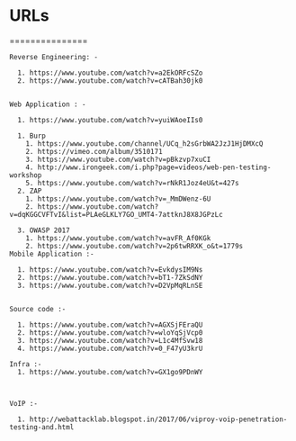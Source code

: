 # URLs
 ===============


    Reverse Engineering: -

      1. https://www.youtube.com/watch?v=a2EkORFcSZo
      2. https://www.youtube.com/watch?v=cATBah30jk0


    Web Application : -

      1. https://www.youtube.com/watch?v=yuiWAoeIIs0

      1. Burp
        1. https://www.youtube.com/channel/UCq_h2sGrbWA2JzJ1HjDMXcQ
        2. https://vimeo.com/album/3510171
        3. https://www.youtube.com/watch?v=pBkzvp7xuCI
        4. http://www.irongeek.com/i.php?page=videos/web-pen-testing-workshop
        5. https://www.youtube.com/watch?v=rNkR1Joz4eU&t=427s
      2. ZAP
        1. https://www.youtube.com/watch?v=_MmDWenz-6U
        2. https://www.youtube.com/watch?v=dqKGGCVFTvI&list=PLAeGLKLY7GO_UMT4-7attknJ8X8JGPzLc

      3. OWASP 2017
        1. https://www.youtube.com/watch?v=avFR_Af0KGk
        2. https://www.youtube.com/watch?v=2p6twRRXK_o&t=1779s
    Mobile Application :- 

      1. https://www.youtube.com/watch?v=EvkdysIM9Ns
      2. https://www.youtube.com/watch?v=bT1-7ZkSdNY
      3. https://www.youtube.com/watch?v=D2VpMqRLnSE


    Source code :-

      1. https://www.youtube.com/watch?v=AGXSjFEraQU
      2. https://www.youtube.com/watch?v=wloYqSjVcp0
      3. https://www.youtube.com/watch?v=L1c4MfSvw18
      4. https://www.youtube.com/watch?v=0_F47yU3krU

    Infra :-	
      1. https://www.youtube.com/watch?v=GX1go9PDnWY



    VoIP :-

      1. http://webattacklab.blogspot.in/2017/06/viproy-voip-penetration-testing-and.html
